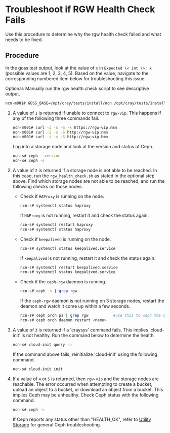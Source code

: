 # Troubleshoot if RGW Health Check Fails

Use this procedure to determine why the rgw health check failed and what needs to be fixed.

## Procedure

In the goss test output, look at the value of `x` in `Expected \< int \>: x` (possible values are 1, 2, 3, 4, 5). Based on the value, navigate to the corresponding numbered item below for troubleshooting this issue.

Optional: Manually run the rgw health check script to see descriptive output.

```bash
ncn-m001# GOSS_BASE=/opt/cray/tests/install/ncn /opt/cray/tests/install/ncn/scripts/rgw_health_check.sh
```


1. A value of `1` is returned if unable to connect to `rgw-vip`. This happens if any of the following three commands fail.

    ```bash
    ncn-m001# curl -i -s -S -k https://rgw-vip.nmn
    ncn-m001# curl -i -s -S http://rgw-vip.nmn
    ncn-m001# curl -i -s -S http://rgw-vip.hmn
    ```
    Log into a storage node and look at the version and status of Ceph.
    ```bash
    ncn-s# ceph --version
    ncn-s# ceph -s
    ```


1. A value of `2` is returned if a storage node is not able to be reached. In this case, run the `rgw_health_check.sh` as stated in the optional step above. Find which storage nodes are not able to be reached, and run the following checks on those nodes.

    - Check if `HAProxy` is running on the node.

        ```bash
        ncn-s# systemctl status haproxy
        ```
        If `HAProxy` is not running, restart it and check the status again.
        ```bash
        ncn-s# systemctl restart haproxy
        ncn-s# systemctl status haproxy
        ```

    - Check if `keepalived` is running on the node.

        ```bash
        ncn-s# systemctl status keepalived.service
        ```
        If `keepalived` is not running, restart it and check the status again.
        ```bash
        ncn-s# systemctl restart keepalived.service
        ncn-s# systemctl status keepalived.service
        ```

    - Check if the `ceph-rgw` daemon is running.
        ```bash
        ncn-s# ceph -s | grep rgw
        ```
        If the `ceph-rgw` daemon is not running on 3 storage nodes, restart the deamon and watch it come up within a few seconds.

        ```bash
        ncn-s# ceph orch ps | grep rgw           #use this to wach the daemon start
        ncn-s# ceph orch daemon restart <name>
        ```


1. A value of `3` is returned if a 'craysys' command fails. This implies 'cloud-init' is not healthy. Run the command below to determine the health.

    ```bash
    ncn-s# cloud-init query -a
    ```

    If the command above fails, reinitialize 'cloud-init' using the following command.

    ```bash
    ncn-s# cloud-init init
    ```


1. If a value of `4` or `5` is returned, then `rgw-vip` and the storage nodes are reachable. The error occurred when attempting to create a bucket, upload an object to a bucket, or download an object from a bucket. This implies Ceph may be unhealthy. Check Ceph status with the following command.

    ```bash
    ncn-s# ceph -s
    ```

    If Ceph reports any status other than "HEALTH_OK", refer to [Utility Storage](Utility_Storage.md) for general Ceph troubleshooting.

